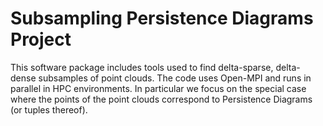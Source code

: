 
Subsampling Persistence Diagrams Project
========================================

This software package includes tools used to find
delta-sparse, delta-dense subsamples of point clouds.
The code uses Open-MPI and runs in parallel in HPC
environments. In particular we focus on the special case
where the points of the point clouds correspond to 
Persistence Diagrams (or tuples thereof).


